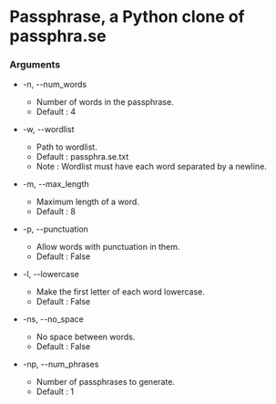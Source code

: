 # Passphrase, a Python clone of passphra.se

### Arguments
- -n, --num\_words
  * Number of words in the passphrase.
  * Default : 4

- -w, --wordlist
  * Path to wordlist.
  * Default : passphra.se.txt
  * Note    : Wordlist must have each word separated by a newline.

- -m, --max\_length
  * Maximum length of a word.
  * Default : 8

- -p, --punctuation
  * Allow words with punctuation in them.
  * Default : False

- -l, --lowercase
  * Make the first letter of each word lowercase.
  * Default : False

- -ns, --no\_space
  * No space between words.
  * Default : False

- -np, --num\_phrases
  * Number of passphrases to generate.
  * Default : 1
